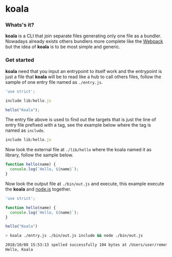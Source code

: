 # koala

### Whats's it?
**koala** is a CLI that join separate files generating only one file as a bundler. Nowadays already exists others bundlers more complete like the [Webpack](https://github.com/webpack/webpack) but the idea of **koala** is to be most simple and generic.

### Get started
**koala** need that you input an entrypoint to itself work and the entrypoint is just a file that **koala** will be to read like a hub to call others files, follow the sample of one entry file named as `./entry.js`.
```js
'use strict';

include lib/hello.js

hello("Koala");
```

The entry file above is used to find out the targets that is just the line of entry file prefixed with a tag, see the example below where the tag is named as `include`.
```js
include lib/hello.js
```
Now look the external file at `./lib/hello` where the koala named it as library, follow the sample below.

```js
function hello(name) {
  console.log(`Hello, ${name}`);
}
```
Now look the output file at `./bin/out.js` and execute, this example execute the **koala** and [node.js](https://github.com/nodejs/node) together.
```js
'use strict';

function hello(name) {
  console.log(`Hello, ${name}`);
}

hello("Koala")
```

```sh
> koala ./entry.js ./bin/out.js include && node ./bin/out.js

2018/10/08 15:53:13 spelled successfully 104 bytes at /Users/user/remote/username/repo/bin/out.js
Hello, Koala
```
